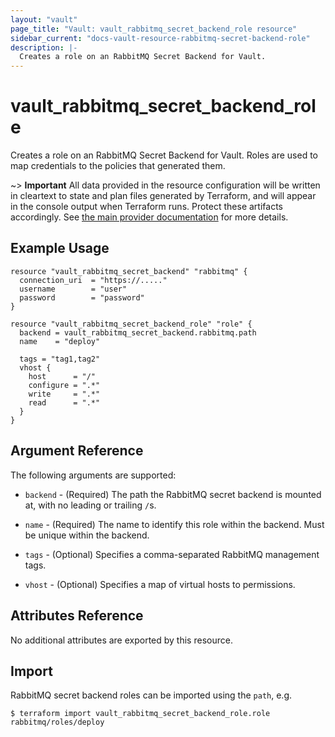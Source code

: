 ```yaml
---
layout: "vault"
page_title: "Vault: vault_rabbitmq_secret_backend_role resource"
sidebar_current: "docs-vault-resource-rabbitmq-secret-backend-role"
description: |-
  Creates a role on an RabbitMQ Secret Backend for Vault.
---
```


# vault\_rabbitmq\_secret\_backend\_role

Creates a role on an RabbitMQ Secret Backend for Vault. Roles are
used to map credentials to the policies that generated them.

~> **Important** All data provided in the resource configuration will be
written in cleartext to state and plan files generated by Terraform, and
will appear in the console output when Terraform runs. Protect these
artifacts accordingly. See
[the main provider documentation](../index.html)
for more details.

## Example Usage

```hcl
resource "vault_rabbitmq_secret_backend" "rabbitmq" {
  connection_uri  = "https://....."
  username        = "user"
  password        = "password"
}

resource "vault_rabbitmq_secret_backend_role" "role" {
  backend = vault_rabbitmq_secret_backend.rabbitmq.path
  name    = "deploy"

  tags = "tag1,tag2"
  vhost {
    host      = "/"
    configure = ".*"
    write     = ".*"
    read      = ".*"
  }
}
```

## Argument Reference

The following arguments are supported:

* `backend` - (Required) The path the RabbitMQ secret backend is mounted at,
with no leading or trailing `/`s.

* `name` - (Required) The name to identify this role within the backend.
Must be unique within the backend.

* `tags` - (Optional) Specifies a comma-separated RabbitMQ management tags.

* `vhost` - (Optional) Specifies a map of virtual hosts to permissions.

## Attributes Reference

No additional attributes are exported by this resource.

## Import

RabbitMQ secret backend roles can be imported using the `path`, e.g.

```
$ terraform import vault_rabbitmq_secret_backend_role.role rabbitmq/roles/deploy
```
